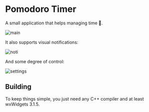 # Pomodoro Timer
A small application that helps managing time :tomato:.

![main](https://i.imgur.com/xJjthN5.jpeg)

It also supports visual notifications:

![noti](https://i.imgur.com/SFHrei5.jpeg)

And some degree of control:

![settings](https://i.imgur.com/QxK4XCe.jpeg)

## Building

To keep things simple, you just need any C++ compiler and at least wxWidgets 3.1.5.
